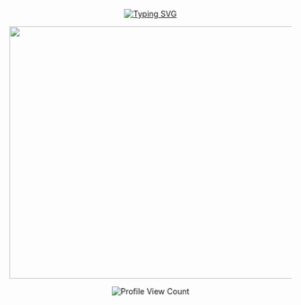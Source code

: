 <p align="center">
<a href="https://git.io/typing-svg"><img src="https://readme-typing-svg.demolab.com?font=times+new+roman&weight=700&size=33&duration=3000&pause=1000&color=F2891F&center=true&width=435&lines=tie+me+up+in+riddles%2C;our+lovers'+knot." alt="Typing SVG" /></a>
</p>





<p align="center">
  <img width="600" height="450" src="https://files.catbox.moe/rdv2fe.png">
</p>

<p align="center">
<img src="https://komarev.com/ghpvc/?username=kantrio&style=plastic&color=ab2b58&label=꩜" alt="Profile View Count">
</p>
